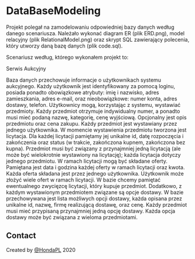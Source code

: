 # DataBaseModeling

Projekt polegał na zamodelowaniu odpowiedniej bazy danych według danego scenariusza. Należało wykonać diagram ER (plik ERD.png), model relacyjny (plik RelationalModel.png) oraz skrypt SQL zawierający polecenia, który utworzy daną bazę danych (plik code.sql).

Scenariusz według, którego wykonałem projekt to: 

Serwis Aukcyjny

Baza danych przechowuje informacje o użytkownikach systemu aukcyjnego. Każdy użytkownik jest identyfikowany za pomocą loginu, posiada ponadto obowiązkowe atrybuty: imię i nazwisko, adres zamieszkania, adres e-mail, oraz nieobowiązkowe: numer konta, adres dostawy, telefon. Użytkownicy mogą, korzystając z systemu, wystawiać przedmioty. Każdy przedmiot otrzymuje indywidualny numer, a ponadto musi mieć podaną nazwę, kategorię, cenę wyjściową. Opcjonalny jest opis przedmiotu oraz cena zakupu. Każdy przedmiot jest wystawiany przez jednego użytkownika. W momencie wystawienia przedmiotu tworzona jest licytacja. Dla każdej licytacji pamiętamy jej unikalne id, datę rozpoczęcia i zakończenia oraz status (w trakcie, zakończona kupnem, zakończona bez kupna). Przedmiot musi być związany z przynajmniej jedną licytacją (ale może być wielokrotnie wystawiony na licytację); każda licytacja dotyczy jednego przedmiotu. W ramach licytacji mogą być składane oferty. Pamiętana jest data i godzina każdej oferty w ramach licytacji oraz kwota. Każda oferta składana jest przez jednego użytkownika. Użytkownik może złożyć wiele ofert w ramach licytacji. W bazie chcemy pamiętać ewentualnego zwycięzcę licytacji, który kupuje przedmiot. Dodatkowo, z każdym wystawionym przedmiotem związane są opcje dostawy. W bazie przechowywana jest lista możliwych opcji dostawy, każda opisana przez unikalne id, nazwę, firmę realizującą dostawę, oraz cenę. Każdy przedmiot musi mieć przypisaną przynajmniej jedną opcję dostawy. Każda opcja dostawy może być związana z wieloma przedmiotami.


## Contact
Created by [@HondaPL](https://hacia.students.wmi.amu.edu.pl/) 2020

